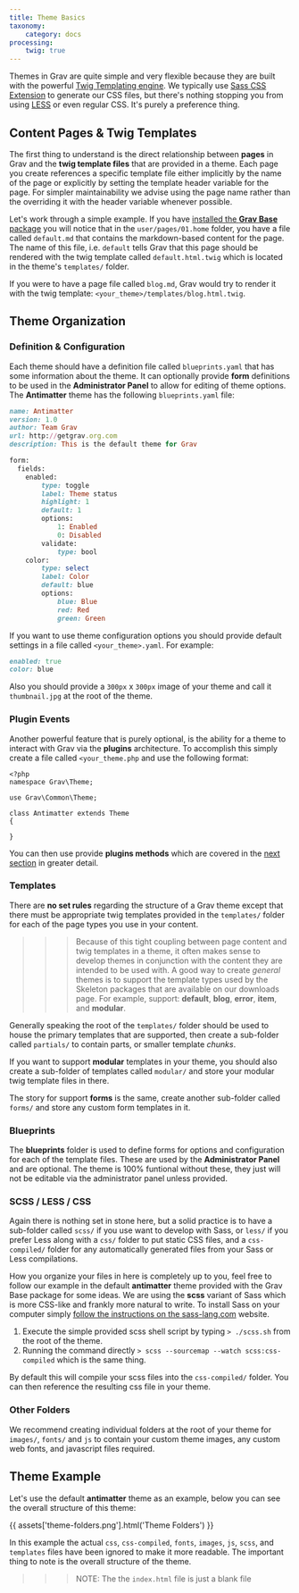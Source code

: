 ```yaml
---
title: Theme Basics
taxonomy:
    category: docs
processing:
	twig: true
---
```


Themes in Grav are quite simple and very flexible because they are built with the powerful [Twig Templating engine](twig-templates). We typically use [Sass CSS Extension](http://sass-lang.com) to generate our CSS files, but there's nothing stopping you from using [LESS](http://lesscss.org/) or even regular CSS. It's purely a preference thing.

## Content Pages & Twig Templates

The first thing to understand is the direct relationship between **pages** in Grav and the **twig template files** that are provided in a theme.  Each page you create references a specific template file either implicitly by the name of the page or explicitly by setting the template header variable for the page.  For simpler maintainability we advise using the page name rather than the overriding it with the header variable whenever possible.

Let's work through a simple example.  If you have [installed the **Grav Base** package](../basics/installation) you will notice that in the `user/pages/01.home` folder, you have a file called `default.md` that contains the markdown-based content for the page.  The name of this file, i.e. `default` tells Grav that this page should be rendered with the twig template called `default.html.twig` which is located in the theme's `templates/` folder.

If you were to have a page file called `blog.md`, Grav would try to render it with the twig template: `<your_theme>/templates/blog.html.twig`.

## Theme Organization

### Definition & Configuration

Each theme should have a definition file called `blueprints.yaml` that has some information about the theme.  It can optionally provide **form** definitions to be used in the **Administrator Panel** to allow for editing of theme options.  The **Antimatter** theme has the following `blueprints.yaml` file:

```ruby
name: Antimatter
version: 1.0
author: Team Grav
url: http://getgrav.org.com
description: This is the default theme for Grav

form:
  fields:
    enabled:
        type: toggle
        label: Theme status
        highlight: 1
        default: 1
        options:
            1: Enabled
            0: Disabled
        validate:
            type: bool
    color:
        type: select
        label: Color
        default: blue
        options:
            blue: Blue
            red: Red
            green: Green
```


If you want to use theme configuration options you should provide default settings in a file called `<your_theme>.yaml`.  For example:

```ruby
enabled: true
color: blue
```

Also you should provide a `300px` x `300px` image of your theme and call it `thumbnail.jpg` at the root of the theme.

### Plugin Events

Another powerful feature that is purely optional, is the ability for a theme to interact with Grav via the **plugins** architecture.  To accomplish this simply create a file called `<your_theme.php` and use the following format:

	<?php
	namespace Grav\Theme;

	use Grav\Common\Theme;

	class Antimatter extends Theme
	{

	}

You can then use provide **plugins methods** which are covered in the [next section](../plugins) in greater detail.

### Templates

There are **no set rules** regarding the structure of a Grav theme except that there must be appropriate twig templates provided in the `templates/` folder for each of the page types you use in your content. 

>>> Because of this tight coupling between page content and twig templates in a theme, it often makes sense to develop themes in conjunction with the content they are intended to be used with.  A good way to create _general_ themes is to support the template types used by the Skeleton packages that are available on our downloads page. For example, support: **default**, **blog**, **error**, **item**, and **modular**.

Generally speaking the root of the `templates/` folder should be used to house the primary templates that are supported, then create a sub-folder called `partials/` to contain parts, or smaller template _chunks_. 

If you want to support **modular** templates in your theme, you should also create a sub-folder of templates called `modular/` and store your modular twig template files in there.

The story for support **forms** is the same, create another sub-folder called `forms/` and store any custom form templates in it.

### Blueprints

The **blueprints** folder is used to define forms for options and configuration for each of the template files. These are used by the **Administrator Panel** and are optional. The theme is 100% funtional without these, they just will not be editable via the administrator panel unless provided.

### SCSS / LESS / CSS

Again there is nothing set in stone here, but a solid practice is to have a sub-folder called `scss/` if you use want to develop with Sass, or `less/` if you prefer Less along with a `css/` folder to put static CSS files, and a `css-compiled/` folder for any automatically generated files from your Sass or Less compilations.

How you organize your files in here is completely up to you, feel free to follow our example in the default **antimatter** theme provided with the Grav Base package for some ideas.  We are using the **scss** variant of Sass which is more CSS-like and frankly more natural to write. To install Sass on your computer simply [follow the instructions on the sass-lang.com](http://sass-lang.com/install) website.

1. Execute the simple provided scss shell script by typing `> ./scss.sh` from the root of the theme.
2. Running the command directly `> scss --sourcemap --watch scss:css-compiled` which is the same thing.

By default this will compile your scss files into the `css-compiled/` folder.  You can then reference the resulting css file in your theme.

### Other Folders

We recommend creating individual folders at the root of your theme for `images/`, `fonts/` and `js` to contain your custom theme images, any custom web fonts, and javascript files required.

## Theme Example

Let's use the default **antimatter** theme as an example, below you can see the overall structure of this theme:

{{ assets['theme-folders.png'].html('Theme Folders') }}

In this example the actual `css`, `css-compiled`, `fonts`, `images`, `js`, `scss`, and `templates` files have been ignored to make it more readable.  The important thing to note is the overall structure of the theme. 

>>> NOTE: The the `index.html` file is just a blank file
